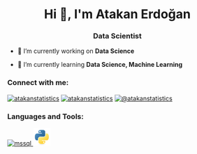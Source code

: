 <h1 align="center">Hi 👋, I'm Atakan Erdoğan</h1>
<h3 align="center">Data Scientist</h3>

- 🔭 I’m currently working on **Data Science**

- 🌱 I’m currently learning **Data Science, Machine Learning**

<h3 align="left">Connect with me:</h3>
<p align="left">
<a href="https://linkedin.com/in/atakanstatistics" target="blank"><img align="center" src="https://raw.githubusercontent.com/rahuldkjain/github-profile-readme-generator/master/src/images/icons/Social/linked-in-alt.svg" alt="atakanstatistics" height="30" width="40" /></a>
<a href="https://kaggle.com/atakanstatistics" target="blank"><img align="center" src="https://raw.githubusercontent.com/rahuldkjain/github-profile-readme-generator/master/src/images/icons/Social/kaggle.svg" alt="atakanstatistics" height="30" width="40" /></a>
<a href="https://medium.com/@atakanstatistics" target="blank"><img align="center" src="https://raw.githubusercontent.com/rahuldkjain/github-profile-readme-generator/master/src/images/icons/Social/medium.svg" alt="@atakanstatistics" height="30" width="40" /></a>
</p>

<h3 align="left">Languages and Tools:</h3>
<p align="left"> <a href="https://www.microsoft.com/en-us/sql-server" target="_blank" rel="noreferrer"> <img src="https://www.svgrepo.com/show/303229/microsoft-sql-server-logo.svg" alt="mssql" width="40" height="40"/> </a> <a href="https://www.python.org" target="_blank" rel="noreferrer"> <img src="https://raw.githubusercontent.com/devicons/devicon/master/icons/python/python-original.svg" alt="python" width="40" height="40"/> </a> </p>
